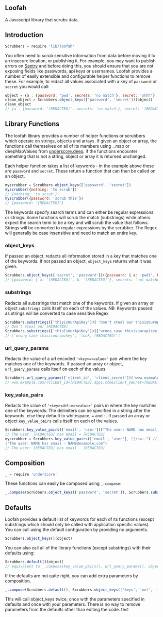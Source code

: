 ## Loofah

A Javascript library that scrubs data.

## Introduction

```javascript
Scrubbers = require 'lib/loofah'
```
You often need to scrub sensitive information from data before moving it to an insecure location, or publishing it. For example, you may want to publish errors on [Sentry](https://app.getsentry.com/) and before doing this, you should ensure that you are not exposing fields like passwords, api keys or usernames. Loofah provides a number of easily extensible and configurable helper functions to remove these. For example, to redact all values associated with a key of `password` or `secret` you would call:

```javascript
object = {a : {password: 'pwd', secrets: 'no match'}, secret: 'shhh'}
clean_object = Scrubbers.object_keys(['password', 'secret'])(object)
clean_object
// {a : {password: '[REDACTED]', secrets: 'no match'}, secret: '[REDACTED]'}
```

## Library Functions

The loofah library provides a number of helper functions or scrubbers which operate on strings, objects and arrays. If given an object or array, the functions call themselves on all of its members using _.map or deepMapValues from [underscore.deep](https://github.com/Clever/underscore.deep). If the functions encounter something that is not a string, object or array it is returned unchanged.

Each helper function takes a list of keywords - in the example above these are `password` and `secret`. These return a function that can then be called on an object. 

```javascript
myscrubber = Scrubbers.object_keys(['password', 'secret'])
myscrubber({nothing: 'to scrub'})
// {nothing: 'to scrub'}
myscrubber({password: 'scrub this'})
// {password: '[REDACTED]'}
```

The keywords specify search terms and can either be regular expressions or strings. Some functions will scrub the match (substrings) while others expect the search term to be a key and will scrub the value that follows. Strings will be converted to regular expressions by the scrubber. The Regex will generally be case insensitive and need to match an entire key.

### object_keys
If passed an object, redacts all information stored in a key that matches one of the keywords. If not passed an object, `object_keys` returns what it was given.

```javascript
Scrubbers.object_keys(['secret', 'password'])({password: { a: 'pwd1', b: 'pwd2'}, secrets: 'not matched'})
// {password: { a: '[REDACTED]', b: '[REDACTED]'}, secrets: 'not matched'}
```

### substrings
Redacts all substrings that match one of the keywords. If given an array or object `substrings` calls itself on each of the values.
NB: Keywords passed as strings will be converted to case sensitive Regex

```javascript
Scrubbers.substrings(['thisIsOurApiKey'])( "Don't steal our thisIsOurApiKey")
// Don't steal our [REDACTED]
Scrubbers.substrings(['thisIsOurApiKey'])(['wrong case thisisourapikey', 'look, thisIsOurApiKey'])
// ['wrong case thisisourapikey', 'look, [REDACTED]']
```

### url_query_params
Redacts the value of a url encoded `'<key>=<value>'` pair where the key matches one of the keywords. If passed an array or object, `url_query_params` calls itself on each of the values.

```javascript
Scrubbers.url_query_params(['client_id', 'client_secret'])('www.example.com/?CliENT_Id=123456789.apps.com&client_secret=123456789&grant_type=refresh_token')
// www.example.com/?CliENT_Id=[REDACTED].apps.com&client_secret=[REDACTED]&grant_type=refresh_token
```

### key_value_pairs
Redacts the value of `'<key><delim><value>'` pairs in where the key matches one of the keywords. The delimiters can be specified in a string after the keywords, else they default to whitespace, `=` and `:`. If passed an array or object `key_value_pairs` calls itself on each of the values.

```javascript
Scrubbers.key_value_pairs(['email', 'user'])("The user: NAME has email = NAME@example.com")
// The user: [REDACTED] has email = [REDACTED]
myscrubber = Scrubbers.key_value_pairs(['email', 'user'], "//s=:-") // delimiters are whitespace, '=', ':' and '-'
("The user: NAME has email - NAME@example.com")
// The user: [REDACTED] has email - [REDACTED]
```

## Composition
```javascript
_ = require 'underscore'
```
These functions can easily be composed using `_.compose`:

```javascript
_.compose(Scrubbers.object_keys(['password', 'secret']), Scrubbers.substrings(['12345abcde']))(object)
```

## Defaults
Loofah provides a default list of keywords for each of its functions (except substrings which should only be called with application specific values). You can call using the default configuration by providing no arguments.

```javascript
Scrubbers.object_keys()(object)
```

You can also call all of the library functions (except substrings) with their defaults using:

```javascript
Scrubbers.default()(object)
// equivalent to _.compose(key_value_pairs(), url_query_params(), object_keys())(object)
```

If the defaults are not quite right, you can add extra parameters by composition.

```javascript
_.compose(Scrubbers.default(), Scrubbers.object_keys(['keys', 'not', 'in', 'defaults']))(object)
```

This will call object_keys twice; once with the parameters specified in defaults and once with your parameters. There is no way to remove parameters from the defaults other than editing the code.
test
